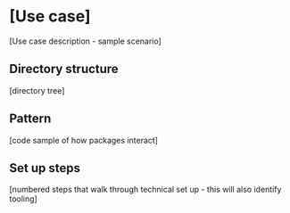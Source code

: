 # [Use case]

[Use case description - sample scenario]

## Directory structure 

[directory tree]

## Pattern

[code sample of how packages interact] 

## Set up steps  

[numbered steps that walk through technical set up - this will also identify tooling]
